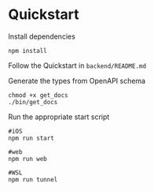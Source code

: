 # Quickstart

Install dependencies
```
npm install
```

Follow the Quickstart in `backend/README.md`

Generate the types from OpenAPI schema
```
chmod +x get_docs
./bin/get_docs
```

Run the appropriate start script
```
#iOS
npm run start

#web
npm run web

#WSL
npm run tunnel
```
